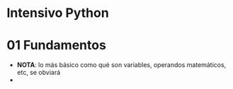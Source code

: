 # Intensivo Python

# 01 Fundamentos

- **NOTA**: lo más básico como qué son variables, operandos matemáticos, etc, se obviará
- 
